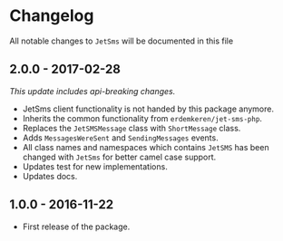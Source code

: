 # Changelog

All notable changes to `JetSms` will be documented in this file

## 2.0.0 - 2017-02-28

_This update includes api-breaking changes._

- JetSms client functionality is not handed by this package anymore.
- Inherits the common functionality from `erdemkeren/jet-sms-php`.
- Replaces the `JetSMSMessage` class with `ShortMessage` class.
- Adds `MessagesWereSent` and `SendingMessages` events.
- All class names and namespaces which contains `JetSMS` has been changed with `JetSms` for better camel case support.
- Updates test for new implementations.
- Updates docs.

## 1.0.0 - 2016-11-22
- First release of the package.
